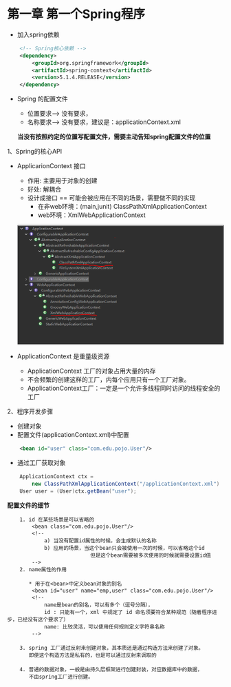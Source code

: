 # 第一章 第一个Spring程序

- 加入spring依赖

```xml
    <!-- Spring核心依赖 -->
    <dependency>
        <groupId>org.springframework</groupId>
        <artifactId>spring-context</artifactId>
        <version>5.1.4.RELEASE</version>
    </dependency>
```
- Spring 的配置文件
    
    + 位置要求--> 没有要求，
    + 名称要求--> 没有要求，建议是：applicationContext.xml

    **当没有按照约定的位置写配置文件，需要主动告知spring配置文件的位置**

1、Spring的核心API

- ApplicarionContext 接口
    + 作用: 主要用于对象的创建
    + 好处: 解耦合
    + 设计成接口 == 可能会被应用在不同的场景，需要做不同的实现
        * 在非web环境：(main,junit) ClassPathXmlApplicationContext
        * web环境：XmlWebApplicationContext

    ![ApplicarionContext](applicationcontext.png) 

- ApplicationContext 是重量级资源
    + ApplicationContext 工厂的对象占用大量的内存
    + 不会频繁的创建这样的工厂，内每个应用只有一个工厂对象。
    + ApplicationContext工厂：一定是一个允许多线程同时访问的线程安全的工厂

2、程序开发步骤
    
* 创建对象
* 配置文件(applicationContext.xml)中配置<bean/>
    
```xml
    <bean id="user" class="com.edu.pojo.User"/>
```
* 通过工厂获取对象

```java
    ApplicationContext ctx =
        new ClassPathXmlApplicationContext("/applicationContext.xml")
    User user = (User)ctx.getBean("user");
```
**配置文件的细节**
```
    1. id 在某些场景是可以省略的
        <bean class="com.edu.pojo.User"/>
        <!-- 
            a) 当没有配置id属性的时候，会生成默认的名称
            b) 应用的场景，当这个bean只会被使用一次的时候，可以省略这个id
                           但是这个bean需要被多次使用的时候就需要设置id值
        -->
    2. name属性的作用

       * 用于在<bean>中定义bean对象的别名
        <bean id="user" name="emp,user" class="com.edu.pojo.User"/>
        <!-- 
            name是bean的别名，可以有多个（逗号分隔），
            id : 只能有一个，xml 中规定了 id 命名须要符合某种规范（随着程序进步，已经没有这个要求了）  
            name: 比较灵活，可以使用任何规则定义字符串名称
        -->

    3. spring 工厂通过反射来创建对象，其本质还是通过构造方法来创建了对象。
       即使这个构造方法是私有的，也是可以通过反射来调取的

    4. 普通的数据对象，一般是由持久层框架进行创建封装，对应数据库中的数据，
       不由spring工厂进行创建。
```

